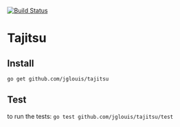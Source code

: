 [![Build Status](https://travis-ci.org/jglouis/tajitsu.svg?branch=master)](https://travis-ci.org/jglouis/tajitsu)

# Tajitsu

## Install

`go get github.com/jglouis/tajitsu`

## Test

to run the tests: `go test github.com/jglouis/tajitsu/test`
